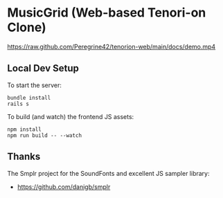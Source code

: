 # MusicGrid (Web-based Tenori-on Clone)

https://raw.github.com/Peregrine42/tenorion-web/main/docs/demo.mp4

## Local Dev Setup

To start the server:
```
bundle install
rails s
```

To build (and watch) the frontend JS assets:
```
npm install
npm run build -- --watch
```

## Thanks

The Smplr project for the SoundFonts and excellent JS sampler library:

  * https://github.com/danigb/smplr
